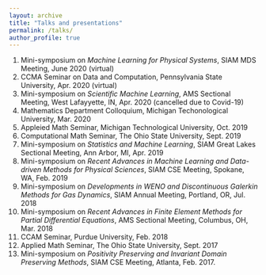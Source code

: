```yaml
---
layout: archive
title: "Talks and presentations"
permalink: /talks/
author_profile: true
---
```


1. Mini-symposium on _Machine Learning for Physical Systems_, SIAM MDS Meeting, June 2020 (virtual)
1. CCMA Seminar on Data and Computation, Pennsylvania State University, Apr. 2020 (virtual)
1. Mini-symposium on _Scientific Machine Learning_, AMS Sectional Meeting, West Lafayyette, IN, Apr. 2020 (cancelled due to Covid-19)
1. Mathematics Department Colloquium, Michigan Techonological University, Mar. 2020
1. Appleied Math Seminar, Michigan Technological University, Oct. 2019
1. Computational Math Seminar, The Ohio State University, Sept. 2019
1. Mini-symposium on _Statistics and Machine Learning_, SIAM Great Lakes Sectional Meeting, Ann Arbor, MI, Apr. 2019
1. Mini-symposium on _Recent Advances in Machine Learning and Data-driven Methods for Physical Sciences_, SIAM CSE Meeting, Spokane, WA, Feb. 2019
1. Mini-symposium on _Developments in WENO and Discontinuous Galerkin Methods for Gas Dynamics_, SIAM Annual Meeting, Portland, OR, Jul. 2018
1. Mini-symposium on _Recent Advances in Finite Element Methods for Partial Differential Equations_, AMS Sectional Meeting, Columbus, OH, Mar. 2018
1. CCAM Seminar, Purdue University, Feb. 2018
1. Applied Math Seminar, The Ohio State University, Sept. 2017
1. Mini-symposium on _Positivity Preserving and Invariant Domain Preserving Methods_, SIAM CSE Meeting, Atlanta, Feb. 2017.
